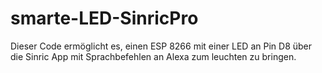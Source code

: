 # smarte-LED-SinricPro
Dieser Code ermöglicht es, einen ESP 8266 mit einer LED an Pin D8 über die Sinric App mit Sprachbefehlen an Alexa zum leuchten zu bringen.
